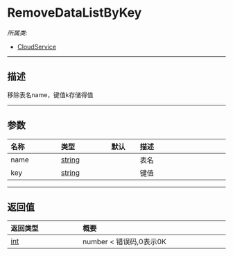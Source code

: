 # RemoveDataListByKey

*所属类*:
* [CloudService](/Api/Classes/Service/CloudService.md)
------------------------------------------------------------------------------------------
## 描述

移除表名name，键值k存储得值

------------------------------------------------------------------------------------------
## 参数

|<div style="width:100px">名称</div>|<div style="width:100px">类型</div>|<div style="width:50px">默认</div>|<div style="width:350px">描述</div>|
|:---|:---|:---|:---|
|name|[string](/Api/DataType/String.md)||表名|
|key|[string](/Api/DataType/String.md)||键值|

------------------------------------------------------------------------------------------
## 返回值

|<div style="width:150px">返回类型</div>|<div style="width:520px">概要</div>|
|:---|:---|
|[int](/Api/DataType/Number.md)|number < 错误码,0表示0K|
